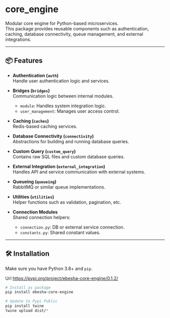 # core_engine

Modular core engine for Python-based microservices.  
This package provides reusable components such as authentication, caching, database connectivity, queue management, and external integrations.

---

## 📦 Features

- **Authentication (`auth`)**  
  Handle user authentication logic and services.

- **Bridges (`bridges`)**  
  Communication logic between internal modules.  
  - `module`: Handles system integration logic.  
  - `user_management`: Manages user access control.

- **Caching (`caches`)**  
  Redis-based caching services.

- **Database Connectivity (`connectivity`)**  
  Abstractions for building and running database queries.

- **Custom Query (`custom_query`)**  
  Contains raw SQL files and custom database queries.

- **External Integration (`external_integration`)**  
  Handles API and service communication with external systems.

- **Queueing (`queueing`)**  
  RabbitMQ or similar queue implementations.

- **Utilities (`utilities`)**  
  Helper functions such as validation, pagination, etc.

- **Connection Modules**  
  Shared connection helpers:
  - `connection.py`: DB or external service connection.
  - `constants.py`: Shared constant values.

---

## 🛠️ Installation

Make sure you have Python 3.8+ and `pip`.

Url https://pypi.org/project/ebesha-core-engine/0.1.2/

```bash
# Install as package
pip install ebesha-core-engine

# Update to Pypi Public
pip install twine
twine upload dist/*
